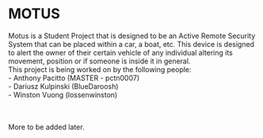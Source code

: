 # MOTUS

Motus is a Student Project that is designed to be an Active Remote Security System that can be placed within a car, a boat, etc. This device is designed to alert the owner of their certain vehicle of any individual altering its movement, position or if someone is inside it in general.
<br>This project is being worked on by the following people:
<br>- Anthony Pacitto (MASTER - pctn0007)
<br>- Dariusz Kulpinski (BlueDaroosh)
<br>- Winston Vuong (lossenwinston)

<br><br>More to be added later.
